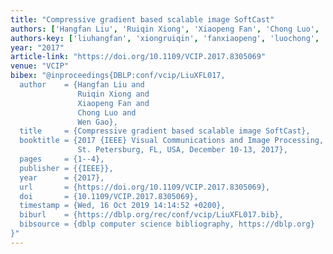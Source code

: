 ```yaml
---
title: "Compressive gradient based scalable image SoftCast"
authors: ['Hangfan Liu', 'Ruiqin Xiong', 'Xiaopeng Fan', 'Chong Luo', 'Wen Gao 0001']
authors-key: ['liuhangfan', 'xiongruiqin', 'fanxiaopeng', 'luochong', 'gaowen']
year: "2017"
article-link: "https://doi.org/10.1109/VCIP.2017.8305069"
venue: "VCIP"
bibex: "@inproceedings{DBLP:conf/vcip/LiuXFL017,
  author    = {Hangfan Liu and
               Ruiqin Xiong and
               Xiaopeng Fan and
               Chong Luo and
               Wen Gao},
  title     = {Compressive gradient based scalable image SoftCast},
  booktitle = {2017 {IEEE} Visual Communications and Image Processing, {VCIP} 2017,
               St. Petersburg, FL, USA, December 10-13, 2017},
  pages     = {1--4},
  publisher = {{IEEE}},
  year      = {2017},
  url       = {https://doi.org/10.1109/VCIP.2017.8305069},
  doi       = {10.1109/VCIP.2017.8305069},
  timestamp = {Wed, 16 Oct 2019 14:14:52 +0200},
  biburl    = {https://dblp.org/rec/conf/vcip/LiuXFL017.bib},
  bibsource = {dblp computer science bibliography, https://dblp.org}
}"
---
```

